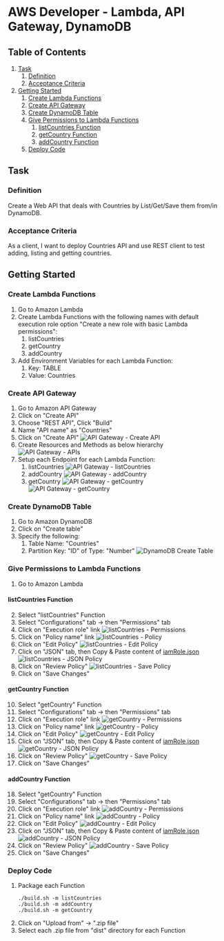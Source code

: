 # AWS Developer - Lambda, API Gateway, DynamoDB

## Table of Contents

1. [Task](#task)
   1. [Definition](#definition)
   2. [Acceptance Criteria](#acceptance-criteria)
2. [Getting Started](#getting-started)
   1. [Create Lambda Functions](#create-lambda-functions)
   2. [Create API Gateway](#create-api-gateway)
   3. [Create DynamoDB Table](#create-dynamodb-table)
   4. [Give Permissions to Lambda Functions](#give-permissions-to-lambda-functions)
      1. [listCountries Function](#listcountries-function)
      2. [getCountry Function](#getcountry-function)
      3. [addCountry Function](#addcountry-function)
   5. [Deploy Code](#deploy-code)

## Task

### Definition

Create a Web API that deals with Countries by List/Get/Save them from/in DynamoDB.

### Acceptance Criteria

As a client, I want to deploy Countries API and use REST client to test adding, listing and getting countries.

## Getting Started

### Create Lambda Functions
1. Go to Amazon Lambda
2. Create Lambda Functions with the following names with default execution role option "Create a new role with basic Lambda permissions":
   1. listCountries
   2. getCountry
   3. addCountry
3. Add Environment Variables for each Lambda Function:
   1. Key: TABLE
   2. Value: Countries

### Create API Gateway 
1. Go to Amazon API Gateway 
2. Click on "Create API"
3. Choose "REST API", Click "Build"
4. Name "API name" as "Countries"
5. Click on "Create API"
![API Gateway - Create API](images/apigateway1.png)
6. Create Resources and Methods as below hierarchy
![API Gateway - APIs](images/apigateway2.png)
7. Setup each Endpoint for each Lambda Function:
   1. listCountries
   ![API Gateway - listCountries](images/apigateway3.png)
   2. addCountry
   ![API Gateway - addCountry](images/apigateway4.png)
   3. getCountry
   ![API Gateway - getCountry](images/apigateway5.png)
   ![API Gateway - getCountry](images/apigateway6.png)

### Create DynamoDB Table
1. Go to Amazon DynamoDB
2. Click on "Create table"
3. Specify the following: 
   1. Table Name: "Countries"
   2. Partition Key: "ID" of Type: "Number"
   ![DynamoDB Create Table](images/dynamodb1.png)

### Give Permissions to Lambda Functions

1. Go to Amazon Lambda
#### listCountries Function
2. Select "listCountries" Function
3. Select "Configurations" tab -> then "Permissions" tab
4. Click on "Execution role" link
      ![listCountries - Permissions](images/lambda1.png)
5. Click on "Policy name" link
      ![listCountries - Policy](images/lambda2.png)
6. Click on "Edit Policy"
      ![listCountries - Edit Policy](images/lambda3.png)
7. Click on "JSON" tab, then Copy & Paste content of [iamRole.json](listCountries/iamRole.json)
      ![listCountries - JSON Policy](images/lambda4.png)
8. Click on "Review Policy"
      ![listCountries - Save Policy](images/lambda5.png)
9. Click on "Save Changes"
#### getCountry Function
10. Select "getCountry" Function 
11. Select "Configurations" tab -> then "Permissions" tab
12. Click on "Execution role" link
       ![getCountry - Permissions](images/lambda6.png)
13. Click on "Policy name" link
       ![getCountry - Policy](images/lambda7.png)
14. Click on "Edit Policy"
       ![getCountry - Edit Policy](images/lambda8.png)
15. Click on "JSON" tab, then Copy & Paste content of [iamRole.json](getCountry/iamRole.json)
       ![getCountry - JSON Policy](images/lambda9.png)
16. Click on "Review Policy"
       ![getCountry - Save Policy](images/lambda10.png)
17. Click on "Save Changes"
#### addCountry Function
18. Select "getCountry" Function 
19. Select "Configurations" tab -> then "Permissions" tab
20. Click on "Execution role" link
       ![addCountry - Permissions](images/lambda11.png)
21. Click on "Policy name" link
       ![addCountry - Policy](images/lambda12.png)
22. Click on "Edit Policy"
       ![addCountry - Edit Policy](images/lambda13.png)
23. Click on "JSON" tab, then Copy & Paste content of [iamRole.json](addCountry/iamRole.json)
       ![addCountry - JSON Policy](images/lambda14.png)
24. Click on "Review Policy"
       ![addCountry - Save Policy](images/lambda15.png)
25. Click on "Save Changes"

### Deploy Code
1. Package each Function
    ```shell
    ./build.sh -m listCountries
    ./build.sh -m addCountry
    ./build.sh -m getCountry
    ```
2. Click on "Upload from" -> ".zip file"
3. Select each .zip file from "dist" directory for each Function